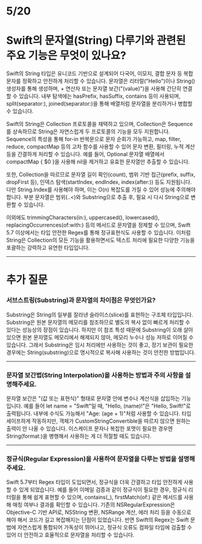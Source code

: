 # 5/20

# Swift의 문자열(String) 다루기와 관련된 주요 기능은 무엇이 있나요?
Swift의 String 타입은 유니코드 기반으로 설계되어 다국어, 이모지, 결합 문자 등 복합 문자를 정확하고 안전하게 처리할 수 있습니다. 문자열은 리터럴("Hello")이나 String() 생성자를 통해 생성하며, + 연산자 또는 문자열 보간("\(value)")을 사용해 간단히 연결할 수 있습니다. 내부 탐색에는 hasPrefix, hasSuffix, contains 등이 사용되며, split(separator:), joined(separator:)을 통해 배열처럼 문자열을 분리하거나 병합할 수 있습니다.

Swift의 String은 Collection 프로토콜을 채택하고 있으며, Collection은 Sequence를 상속하므로 String은 자연스럽게 두 프로토콜의 기능을 모두 지원합니다. Sequence의 특성을 통해 for-in 반복문으로 문자 순회가 가능하고, map, filter, reduce, compactMap 등의 고차 함수를 사용할 수 있어 문자 변환, 필터링, 누적 계산 등을 간결하게 처리할 수 있습니다. 예를 들어, Optional 문자열 배열에서 compactMap { $0 }을 사용해 nil을 제거하고 유효한 문자열만 추출할 수 있습니다.

또한, Collection을 따르므로 문자열 길이 확인(count), 범위 기반 접근(prefix, suffix, dropFirst 등), 인덱스 탐색(startIndex, endIndex, index(after:)) 등도 지원됩니다. 다만 String.Index를 사용해야 하며, 이는 O(n) 복잡도를 가질 수 있어 성능에 주의해야 합니다. 부분 문자열은 범위(..<)와 Substring으로 추출 후, 필요 시 다시 String으로 변환할 수 있습니다.

이외에도 trimmingCharacters(in:), uppercased(), lowercased(), replacingOccurrences(of:with:) 등의 메서드로 문자열을 정제할 수 있으며, Swift 5.7 이상에서는 타입 안전한 Regex를 통해 정규표현식도 사용할 수 있습니다.
이처럼 String은 Collection의 모든 기능을 활용하면서도 텍스트 처리에 필요한 다양한 기능을 포괄하는 강력하고 유연한 타입입니다.

---
# 추가 질문
### 서브스트링(Substring)과 문자열의 차이점은 무엇인가요?
Substring은 String의 일부를 잘라낸 슬라이스(slice)를 표현하는 구조체 타입입니다. Substring은 원본 문자열의 메모리를 참조하므로 별도의 복사 없이 빠르게 처리할 수 있다는 성능상의 장점이 있습니다. 하지만 이 참조 특성 때문에 Substring이 오래 살아 있으면 원본 문자열도 메모리에서 해제되지 않아, 메모리 누수나 성능 저하로 이어질 수 있습니다. 그래서 Substring은 임시 처리에만 사용하는 것이 좋고, 장기 보관이 필요한 경우에는 String(substring)으로 명시적으로 복사해 사용하는 것이 안전한 방법입니다.

---
### 문자열 보간법(String Interpolation)을 사용하는 방법과 주의 사항을 설명해주세요.
문자열 보간은 "\(값 또는 표현식)" 형태로 문자열 안에 변수나 계산식을 삽입하는 기능입니다. 예를 들어 let name = "Swift"일 때, "Hello, \(name)!"은 "Hello, Swift!"로 출력됩니다. 내부에 수식도 가능해서 "Age: \(age + 1)"처럼 사용할 수 있습니다. 타입 세이프하게 작동하지만, 객체가 CustomStringConvertible을 따르지 않으면 원하는 출력이 안 나올 수 있습니다. 이스케이프 문자나 복잡한 포맷이 필요한 경우엔 String(format:)을 병행해서 사용하는 게 더 적절할 때도 있습니다.

---
### 정규식(Regular Expression)을 사용하여 문자열을 다루는 방법을 설명해주세요.
Swift 5.7부터 Regex 타입이 도입되면서, 정규식을 더욱 간결하고 타입 안전하게 사용할 수 있게 되었습니다. 예를 들어 이메일 검증과 같이 정규식이 필요한 경우, 정규식 리터럴을 통해 쉽게 표현할 수 있으며, contains(_), firstMatch(of:) 같은 메서드를 사용해 매칭 여부나 결과를 확인할 수 있습니다. 기존의 NSRegularExpression은 Objective-C 기반 API로, NSString 변환, NSRange 계산, 에러 처리 등을 수동으로 해야 해서 코드가 길고 복잡해지는 단점이 있었습니다. 반면 Swift의 Regex는 Swift 문법에 자연스럽게 통합되어 가독성이 뛰어나고, 정규식 오류도 컴파일 타임에 검출할 수 있어 더 안전하고 효율적으로 문자열을 처리할 수 있습니다.
